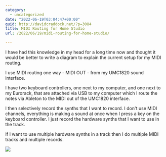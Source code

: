 ```yaml
---
category:
  - uncategorized
date: "2022-06-19T03:04:47+00:00"
guid: http://davidcraddock.net/?p=3084
title: MIDI Routing for Home Studio
url: /2022/06/19/midi-routing-for-home-studio/

---
```

I have had this knowledge in my head for a long time now and thought it would be better to write a diagram to explain the current setup for my MIDI routing.

I use MIDI routing one way - MIDI OUT - from my UMC1820 sound interface.

I have two keyboard controllers, one next to my computer, and one next to my Eurorack, that are attached via USB to my computer which I route the notes via Ableton to the MIDI out of the UMC1820 interface.

I then selectively record the synths that I want to record. I don't use MIDI channels, everything is making a sound at once when I press a key on the keyboard controller. I just record the hardware synths that I want to use in the track.

If I want to use multiple hardware synths in a track then I do multiple MIDI tracks and multiple records.

![](/wp-content/uploads/2022/06/midi-routing.drawio.png)
